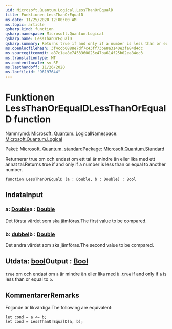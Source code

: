 ```yaml
---
uid: Microsoft.Quantum.Logical.LessThanOrEqualD
title: Funktionen LessThanOrEqualD
ms.date: 11/25/2020 12:00:00 AM
ms.topic: article
qsharp.kind: function
qsharp.namespace: Microsoft.Quantum.Logical
qsharp.name: LessThanOrEqualD
qsharp.summary: Returns true if and only if a number is less than or equal to another number.
ms.openlocfilehash: 3f4ccb0888e7df7c43ff73be8a3140e3fa84d4dc
ms.sourcegitcommit: a87c1aa8e7453360025e47ba614f25b02ea84ec3
ms.translationtype: MT
ms.contentlocale: sv-SE
ms.lasthandoff: 11/26/2020
ms.locfileid: "96197644"
---
```

# <a name="lessthanorequald-function"></a><span data-ttu-id="cc762-102">Funktionen LessThanOrEqualD</span><span class="sxs-lookup"><span data-stu-id="cc762-102">LessThanOrEqualD function</span></span>

<span data-ttu-id="cc762-103">Namnrymd: [Microsoft. Quantum. Logical](xref:Microsoft.Quantum.Logical)</span><span class="sxs-lookup"><span data-stu-id="cc762-103">Namespace: [Microsoft.Quantum.Logical](xref:Microsoft.Quantum.Logical)</span></span>

<span data-ttu-id="cc762-104">Paket: [Microsoft. Quantum. standard](https://nuget.org/packages/Microsoft.Quantum.Standard)</span><span class="sxs-lookup"><span data-stu-id="cc762-104">Package: [Microsoft.Quantum.Standard](https://nuget.org/packages/Microsoft.Quantum.Standard)</span></span>


<span data-ttu-id="cc762-105">Returnerar true om och endast om ett tal är mindre än eller lika med ett annat tal.</span><span class="sxs-lookup"><span data-stu-id="cc762-105">Returns true if and only if a number is less than or equal to another number.</span></span>

```qsharp
function LessThanOrEqualD (a : Double, b : Double) : Bool
```


## <a name="input"></a><span data-ttu-id="cc762-106">Indata</span><span class="sxs-lookup"><span data-stu-id="cc762-106">Input</span></span>

### <a name="a--double"></a><span data-ttu-id="cc762-107">a: [Double](xref:microsoft.quantum.lang-ref.double)</span><span class="sxs-lookup"><span data-stu-id="cc762-107">a : [Double](xref:microsoft.quantum.lang-ref.double)</span></span>

<span data-ttu-id="cc762-108">Det första värdet som ska jämföras.</span><span class="sxs-lookup"><span data-stu-id="cc762-108">The first value to be compared.</span></span>


### <a name="b--double"></a><span data-ttu-id="cc762-109">b: [dubbel](xref:microsoft.quantum.lang-ref.double)</span><span class="sxs-lookup"><span data-stu-id="cc762-109">b : [Double](xref:microsoft.quantum.lang-ref.double)</span></span>

<span data-ttu-id="cc762-110">Det andra värdet som ska jämföras.</span><span class="sxs-lookup"><span data-stu-id="cc762-110">The second value to be compared.</span></span>



## <a name="output--bool"></a><span data-ttu-id="cc762-111">Utdata: [bool](xref:microsoft.quantum.lang-ref.bool)</span><span class="sxs-lookup"><span data-stu-id="cc762-111">Output : [Bool](xref:microsoft.quantum.lang-ref.bool)</span></span>

<span data-ttu-id="cc762-112">`true` om och endast om `a` är mindre än eller lika med `b` .</span><span class="sxs-lookup"><span data-stu-id="cc762-112">`true` if and only if `a` is less than or equal to `b`.</span></span>

## <a name="remarks"></a><span data-ttu-id="cc762-113">Kommentarer</span><span class="sxs-lookup"><span data-stu-id="cc762-113">Remarks</span></span>

<span data-ttu-id="cc762-114">Följande är likvärdiga:</span><span class="sxs-lookup"><span data-stu-id="cc762-114">The following are equivalent:</span></span>

```Q#
let cond = a <= b;
let cond = LessThanOrEqualD(a, b);
```